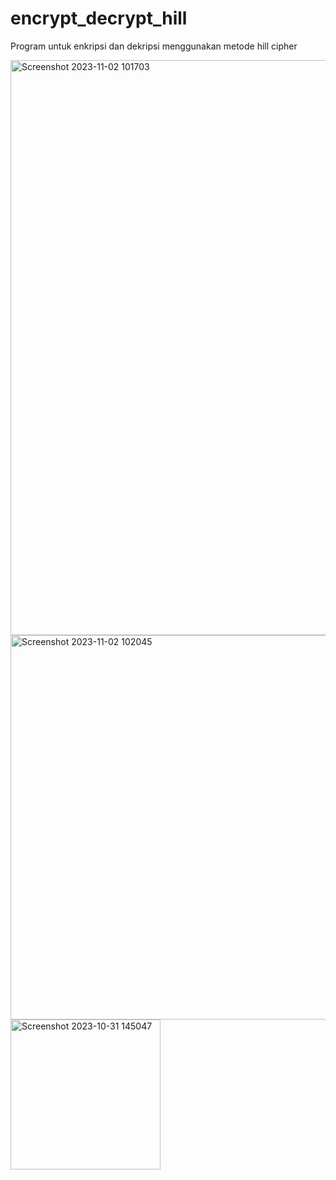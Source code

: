 # encrypt_decrypt_hill
Program untuk enkripsi dan dekripsi menggunakan metode hill cipher

<img width="920" alt="Screenshot 2023-11-02 101703" src="https://github.com/pyatamaa/encrypt_decrypt_hill/assets/92738041/d550ce08-d88a-489e-b2ca-8d93b721e8ff">

<img width="615" alt="Screenshot 2023-11-02 102045" src="https://github.com/pyatamaa/encrypt_decrypt_hill/assets/92738041/75eb9037-986f-4dc4-b21c-b993ab84a1e1">

<img width="240" alt="Screenshot 2023-10-31 145047" src="https://github.com/pyatamaa/encrypt_decrypt_hill/assets/92738041/1321205d-0843-4de3-b035-e3def84c00da">
